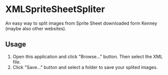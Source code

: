 # XMLSpriteSheetSpliter

An easy way to split images from Sprite Sheet downloaded form Kenney (maybe also other websites).

## Usage

1. Open this application and click "Browse..." button. Then select the XML file.
2. Click "Save..." button and select a folder to save your splited images.